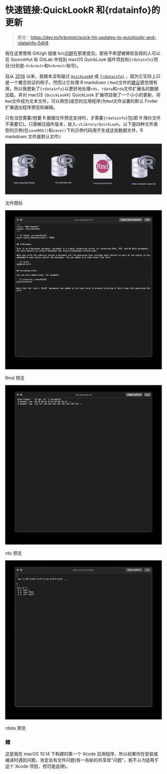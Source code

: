 # 快速链接:QuickLookR 和{rdatainfo}的更新

> 原文：<https://dev.to/hrbrmstr/quick-hit-updates-to-quicklookr-and-rdatainfo-5dh8>

我在这里使用 GitUgh 链接 b/c[问题](https://github.com/hrbrmstr/QuickLookR/issues/2)在那里提交。那些不希望被微软监视的人可以在 SourceHut 和 GitLab 中找到 macOS QuickLook 插件项目和`{rdatainfo}`项目(分别是`~hrbrmstr`和`hrbrmstr`账号)。

自从 [2016](https://rud.is/b/2016/08/06/quicklookr-a-macos-quicklook-plugin-for-r-data-files/) 以来，我根本没有碰过 [`QuickLookR`](https://github.com/hrbrmstr/QuickLookR) 或 [`{rdatainfo}`](https://github.com/hrbrmstr/rdatainfo) ，因为它实际上只是一个概念验证的例子。然而让它处理 R markdown ( `Rmd`)文件的[建议](https://github.com/hrbrmstr/QuickLookR/issues/2)感觉很有用，所以我更新了`{rdatainfo}`以更好地处理`rds`、`rdata`和`rda`文件扩展名的数据加载，并对 macOS `{QuickLookR}` QuickLook 扩展项目做了一个小小的更新，将`Rmd`文件视为文本文件，可以用您(或您的应用程序)为`Rmd`文件设置的默认 Finder 扩展退出程序预览和编辑。

只有当您需要/想要 R 数据文件预览支持时，才需要`{rdatainfo}`包(即 R 降价文件不需要它)。只需解压插件版本，放入`~/Library/QuickLook`。以下是四种文件类型的示例(在`saveRDS()`和`save()`下的示例代码用于生成这些数据文件，R markdown 文件是默认文件):

[![file icons](img/3fe0f44bdc216cee496006811ef050f9.png)](https://i0.wp.com/rud.is/b/wp-content/uploads/2019/05/icons.png?ssl=1)

文件图标

[![Rmd preview](img/9c4bc0f9b9e7cb33ab39b6e549c88c84.png)](https://i2.wp.com/rud.is/b/wp-content/uploads/2019/05/rmd.png?ssl=1)

Rmd 预览

[![rds preview](img/1c94bac3b6159c0eddf12971cc73cbbb.png)](https://i0.wp.com/rud.is/b/wp-content/uploads/2019/05/rds.png?ssl=1)

rds 预览

[![rdata preview](img/96a272d60c3ba3627bc601568187b8fb.png)](https://i1.wp.com/rud.is/b/wp-content/uploads/2019/05/rdata.png?ssl=1)

rdata 预览

### 鳍

这是我在 macOS 10.14 下构建的第一个 Xcode 应用程序，所以如果你在安装或编译时遇到问题，肯定会有文件问题(有一些新的共享库“问题”，我不*认为*适用于这个 Xcode 项目，但可能适用)。